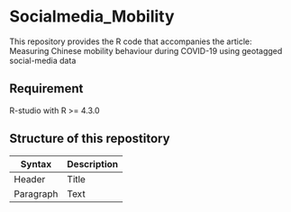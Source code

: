 # Socialmedia_Mobility
This repository provides the R code that accompanies the article:  
Measuring Chinese mobility behaviour during COVID-19 using geotagged social-media data

## Requirement
R-studio with R >= 4.3.0

## Structure of this repostitory
| Syntax | Description |
| ----------- | ----------- |
| Header | Title |
| Paragraph | Text |